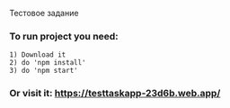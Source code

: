 Тестовое задание
### To run project you need:
    
    1) Download it
    2) do 'npm install'
    3) do 'npm start'

### Or visit it: https://testtaskapp-23d6b.web.app/
